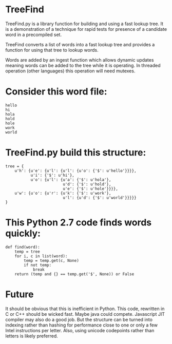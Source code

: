 # TreeFindTreeFind.py is a library function for building and using a fast lookup tree.It is a demonstration of a technique for rapid tests for presence ofa candidate word in a precompiled set.TreeFind converts a list of words into a fast lookup treeand provides a function for using that tree to lookup words.Words are added by an ingest function which allows dynamic updatesmeaning words can be added to the tree while it is operating.In threaded operation (other languages) this operation will need mutexes.# Consider this word file:```hellohiholaholdholeworkworld```# TreeFind.py build this structure:```tree = {    u'h': {u'e': {u'l': {u'l': {u'o': {'$': u'hello'}}}},           u'i': {'$': u'hi'},           u'o': {u'l': {u'a': {'$': u'hola'},                         u'd': {'$': u'hold'},                         u'e': {'$': u'hole'}}}},    u'w': {u'o': {u'r': {u'k': {'$': u'work'},                         u'l': {u'd': {'$': u'world'}}}}}}```# This Python 2.7 code finds words quickly:```def find(word):    temp = tree    for i, c in list(word):        temp = temp.get(c, None)        if not temp:            break    return (temp and {} == temp.get('$', None)) or False```# FutureIt should be obvious that this is inefficient in Python.This code, rewritten in C or C++ should be wicked fast.Maybe java could compete.Javascript JIT compiler may also do a good job.But the structure can be turned into indexing rather than hashingfor performance close to one or only a few Intel instructions per letter.Also, using unicode codepoints rather than letters is likely preferred.